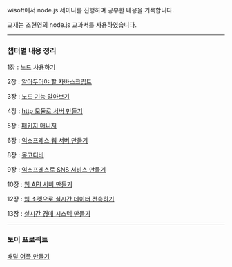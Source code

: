 wisoft에서 node.js 세미나를 진행하며 공부한 내용을 기록합니다.

교재는 조현영의 node.js 교과서를 사용하였습니다.

----

### 챕터별 내용 정리
1장 : [노드 사용하기](https://leedongyeop.notion.site/1-44221b66feaa4632bd6b01c6d5b71e06)

2장 : [알아두어야 할 자바스크립트](https://leedongyeop.notion.site/2-559ec204bdcd45f487ac96a74e5341a4)

3장 : [노드 기능 알아보기](https://leedongyeop.notion.site/3-a404b97b352a44dbaba459b949001313)

4장 : [http 모듈로 서버 만들기](https://leedongyeop.notion.site/4-http-84305f1bebce40ec8544948d8fe51468)

5장 : [패키지 매니저](https://leedongyeop.notion.site/5-a30ee361ab7641d4adfa50a11c54e859)

6장 : [익스프레스 웹 서버 만들기](https://leedongyeop.notion.site/6-6dda8fdcffd4461aac3cf54c694b76f0)

8장 : [몽고디비](https://leedongyeop.notion.site/8-4a97cdc321db43de8c69df877c61ca4d)

9장 : [익스프레스로 SNS 서비스 만들기](https://leedongyeop.notion.site/9-SNS-3d8d11375ac341b7852361702d1a28b3)

10장 : [웹 API 서버 만들기](https://leedongyeop.notion.site/10-API-defea4a80ec342e5bdd8a113533ac1e6)

12장 : [웹 소켓으로 실시간 데이터 전송하기](https://leedongyeop.notion.site/12-909cc8f17a8646b784280ce9440124d4)

13장 : [실시간 경매 시스템 만들기](https://leedongyeop.notion.site/13-0f20c61b33a24f2eb9c9826fc2b497e8)

----

### 토이 프로젝트
[배달 어플 만들기](https://leedongyeop.notion.site/fe3fa3054b8b4019ae2719b508e4fa2b)